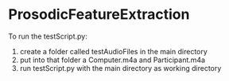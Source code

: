 # ProsodicFeatureExtraction
To run the testScript.py:
  1) create a folder called testAudioFiles in the main directory
  2) put into that folder a Computer.m4a and Participant.m4a 
  3) run testScript.py with the main directory as working directory
